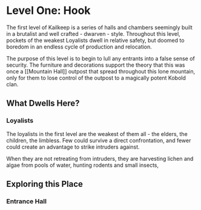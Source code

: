# Level One: Hook
The first level of Kailkeep is a series of halls and chambers seemingly built in a brutalist and well crafted - dwarven - style. Throughout this level, pockets of the weakest Loyalists dwell in relative safety, but doomed to boredom in an endless cycle of production and relocation.

The purpose of this level is to begin to lull any entrants into a false sense of security. The furniture and decorations support the theory that this was once a [[Mountain Hall]] outpost that spread throughout this lone mountain, only for them to lose control of the outpost to a magically potent Kobold clan.

## What Dwells Here?
### Loyalists
The loyalists in the first level are the weakest of them all - the elders, the children, the limbless. Few could survive a direct confrontation, and fewer could create an advantage to strike intruders against. 

When they are not retreating from intruders, they are harvesting lichen and algae from pools of water, hunting rodents and small insects, 

## Exploring this Place
### Entrance Hall